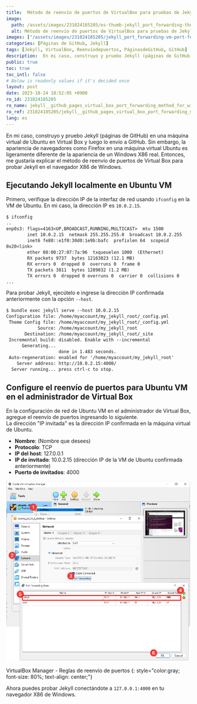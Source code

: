 ```yaml
---
title:  Método de reenvío de puertos de VirtualBox para pruebas de Jekyll Windows
image:
  path: /assets/images/231024185205/es-thumb-jekyll_port_forwarding-thumb.png
  alt: Método de reenvío de puertos de VirtualBox para pruebas de Jekyll Windows
images: ["/assets/images/231024185205/jekyll_port_forwarding-vm-port-forwarding.png"]
categories: [Páginas de GitHub, Jekyll]
tags: [Jekyll, VirtualBox, Reenvíodepuertos, PáginasdeGitHub, GitHub]
description:  En mi caso, construyo y pruebo Jekyll (páginas de GitHub) en una máquina virtual de Ubuntu en Virtual Box y luego lo envío a GitHub. Sin embargo, la apariencia de navegadores como Firefox en una máquina virtual Ubuntu es ligeramente diferente de la apariencia de un Windows X86 real. Entonces, me gustaría explicar el método de reenvío de puertos de Virtual Box para probar Jekyll en el navegador X86 de Windows.
public: true
toc: true
toc_intl: false
# Below is readonly values if it's decided once
layout: post
date: 2023-10-24 18:52:05 +0900
ro_id: 231024185205
ro_name: jekyll__github_pages_virtual_box_port_forwarding_method_for_windows_testing
ro_ref: 231024185205/jekyll__github_pages_virtual_box_port_forwarding_method_for_windows_testing
lang: es
---
```

En mi caso, construyo y pruebo Jekyll (páginas de GitHub) en una máquina virtual de Ubuntu en Virtual Box y luego lo envío a GitHub. Sin embargo, la apariencia de navegadores como Firefox en una máquina virtual Ubuntu es ligeramente diferente de la apariencia de un Windows X86 real. Entonces, me gustaría explicar el método de reenvío de puertos de Virtual Box para probar Jekyll en el navegador X86 de Windows.  
## Ejecutando Jekyll localmente en Ubuntu VM
Primero, verifique la dirección IP de la interfaz de red usando `ifconfig` en la VM de Ubuntu. En mi caso, la dirección IP es `10.0.2.15`.  

```
$ ifconfig
..
enp0s3: flags=4163<UP,BROADCAST,RUNNING,MULTICAST>  mtu 1500
        inet 10.0.2.15  netmask 255.255.255.0  broadcast 10.0.2.255
        inet6 fe80::e1f0:30d0:1e9b:bafc  prefixlen 64  scopeid 0x20<link>
        ether 08:00:27:07:7a:96  txqueuelen 1000  (Ethernet)
        RX packets 9737  bytes 12163823 (12.1 MB)
        RX errors 0  dropped 0  overruns 0  frame 0
        TX packets 3811  bytes 1289032 (1.2 MB)
        TX errors 0  dropped 0 overruns 0  carrier 0  collisions 0
...
```
Para probar Jekyll, ejecútelo e ingrese la dirección IP confirmada anteriormente con la opción `--host`.  

```shell
$ bundle exec jekyll serve --host 10.0.2.15
Configuration file: /home/myaccount/my_jekyll_root/_config.yml
 Theme Config file: /home/myaccount/my_jekyll_root/_config.yml
            Source: /home/myaccount/my_jekyll_root
       Destination: /home/myaccount/my_jekyll_root/_site
 Incremental build: disabled. Enable with --incremental
      Generating... 
                    done in 1.483 seconds.
 Auto-regeneration: enabled for '/home/myaccount/my_jekyll_root'
    Server address: http://10.0.2.15:4000/
  Server running... press ctrl-c to stop.
```
## Configure el reenvío de puertos para Ubuntu VM en el administrador de Virtual Box
En la configuración de red de Ubuntu VM en el administrador de Virtual Box, agregue el reenvío de puertos ingresando lo siguiente.  
La dirección "IP invitada" es la dirección IP confirmada en la máquina virtual de Ubuntu.  
- **Nombre**: (Nombre que desees)
- **Protocolo**: TCP
- **IP del host**: 127.0.0.1
- **IP de invitado**: 10.0.2.15 (dirección IP de la VM de Ubuntu confirmada anteriormente)
- **Puerto de invitados**: 4000

![VirtualBox Manager - Reglas de reenvío de puertos](/assets/images/231024185205/jekyll_port_forwarding-vm-port-forwarding.png)  

VirtualBox Manager - Reglas de reenvío de puertos
{: style="color:gray; font-size: 80%; text-align: center;"}

Ahora puedes probar Jekyll conectándote a `127.0.0.1:4000` en tu navegador X86 de Windows.  
